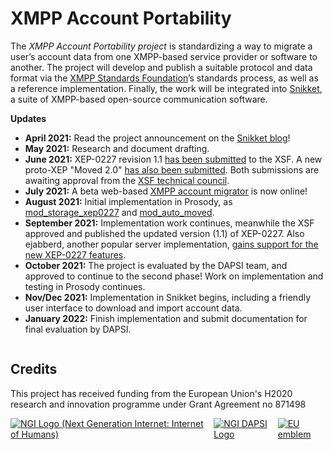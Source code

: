 # XMPP Account Portability

The _XMPP Account Portability project_ is standardizing a way to migrate a
user’s account data from one XMPP-based service provider or software to
another. The project will develop and publish a suitable protocol and data
format via the [XMPP Standards Foundation](https://xmpp.org/)’s standards
process, as well as a reference implementation. Finally, the work will be
integrated into [Snikket](https://snikket.org/), a suite of XMPP-based
open-source communication software.

**Updates**

- **April 2021:** Read the project announcement on the [Snikket blog](https://snikket.org/blog/dapsi-fund-account-portability/)!
- **May 2021:** Research and document drafting.
- **June 2021:** XEP-0227 revision 1.1 [has been submitted](https://github.com/xsf/xeps/pull/1064) to the XSF. A new proto-XEP "Moved 2.0" [has also been submitted](https://xmpp.org/extensions/inbox/moved2.html). Both submissions are awaiting approval from the [XSF technical council](https://xmpp.org/about/xmpp-standards-foundation.html#council).
- **July 2021:** A beta web-based [XMPP account migrator](https://migrate.modernxmpp.org/) is now online!
- **August 2021:** Initial implementation in Prosody, as [mod_storage_xep0227](https://prosody.im/doc/modules/mod_storage_xep0227) and [mod_auto_moved](https://modules.prosody.im/mod_auto_moved).
- **September 2021:** Implementation work continues, meanwhile the XSF approved and published the updated version (1.1) of XEP-0227. Also ejabberd, another popular server implementation, [gains support for the new XEP-0227 features](https://github.com/processone/ejabberd/issues/3676).
- **October 2021:** The project is evaluated by the DAPSI team, and approved to continue to the second phase! Work on implementation and testing in Prosody continues.
- **Nov/Dec 2021:** Implementation in Snikket begins, including a friendly user interface to download and import account data.
- **January 2022:** Finish implementation and submit documentation for final evaluation by DAPSI.

<div style="display:flex; flex-direction: column;">
  <div>
    <h2>Credits</h2>
    <p>
      This project has received funding from the European Union's
      H2020 research and innovation programme under Grant Agreement
      no 871498
    </p>
  </div>
  <div style="display:flex; flex-direction:row;">
    <a href="https://www.ngi.eu/"><img src="/img/Logo-NGI_Explicit-with-baseline-rgb.png" alt="NGI Logo (Next Generation Internet: Internet of Humans)" style="border:none"></a>
    <a href="https://www.ngi.eu/"><img src="/img/NGI_DAPSI_Tag-color-positive.png" alt="NGI DAPSI Logo" style="border:none"></a>
    <a href="https://europa.eu/"><img src="/img/EU%20emblem.jpg" alt="EU emblem" style="border:none"></a>
  </div>
</div>

